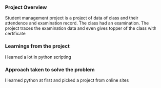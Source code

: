 ### Project Overview

 Student management project is a project of data of class and their attendence and examination record. The class had an examination. The project traces the examination data and even gives topper of the class with certificate


### Learnings from the project

 i learned a lot in python scripting


### Approach taken to solve the problem

 I learned python at first and picked a project from online sites


